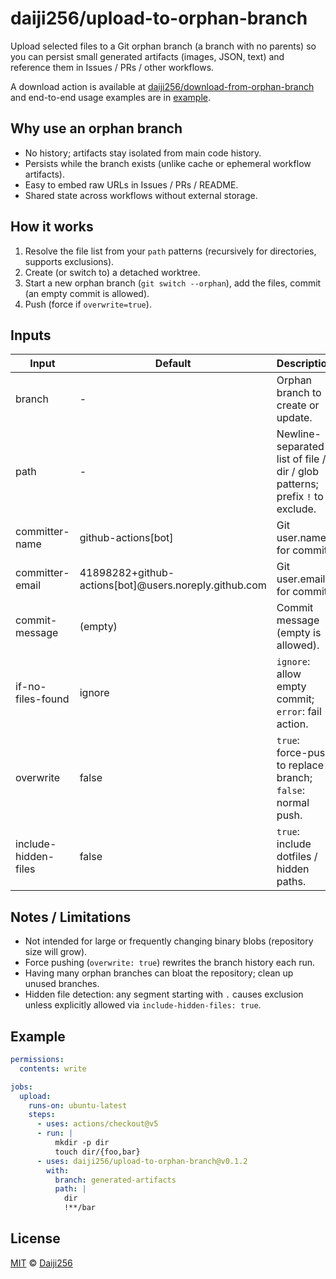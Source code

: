# daiji256/upload-to-orphan-branch

Upload selected files to a Git orphan branch (a branch with no parents) so you can persist small generated artifacts (images, JSON, text) and reference them in Issues / PRs / other workflows.

A download action is available at [daiji256/download-from-orphan-branch](https://github.com/Daiji256/download-from-orphan-branch) and end-to-end usage examples are in [example](https://github.com/Daiji256/orphan-branch-upload-download-delete-examples).

## Why use an orphan branch

- No history; artifacts stay isolated from main code history.
- Persists while the branch exists (unlike cache or ephemeral workflow artifacts).
- Easy to embed raw URLs in Issues / PRs / README.
- Shared state across workflows without external storage.

## How it works

1. Resolve the file list from your `path` patterns (recursively for directories, supports exclusions).
2. Create (or switch to) a detached worktree.
3. Start a new orphan branch (`git switch --orphan`), add the files, commit (an empty commit is allowed).
4. Push (force if `overwrite=true`).

## Inputs

| Input                | Default                                               | Description                                                                  |
| -------------------- | ----------------------------------------------------- | ---------------------------------------------------------------------------- |
| branch               | -                                                     | Orphan branch to create or update.                                           |
| path                 | -                                                     | Newline-separated list of file / dir / glob patterns; prefix `!` to exclude. |
| committer-name       | github-actions[bot]                                   | Git user.name for commit.                                                    |
| committer-email      | 41898282+github-actions[bot]@users.noreply.github.com | Git user.email for commit.                                                   |
| commit-message       | (empty)                                               | Commit message (empty is allowed).                                           |
| if-no-files-found    | ignore                                                | `ignore`: allow empty commit; `error`: fail action.                          |
| overwrite            | false                                                 | `true`: force-push to replace branch; `false`: normal push.                  |
| include-hidden-files | false                                                 | `true`: include dotfiles / hidden paths.                                     |

## Notes / Limitations

- Not intended for large or frequently changing binary blobs (repository size will grow).
- Force pushing (`overwrite: true`) rewrites the branch history each run.
- Having many orphan branches can bloat the repository; clean up unused branches.
- Hidden file detection: any segment starting with `.` causes exclusion unless explicitly allowed via `include-hidden-files: true`.

## Example

```yaml
permissions:
  contents: write

jobs:
  upload:
    runs-on: ubuntu-latest
    steps:
      - uses: actions/checkout@v5
      - run: |
          mkdir -p dir
          touch dir/{foo,bar}
      - uses: daiji256/upload-to-orphan-branch@v0.1.2
        with:
          branch: generated-artifacts
          path: |
            dir
            !**/bar
```

## License

[MIT](LICENSE) © [Daiji256](https://github.com/Daiji256)
